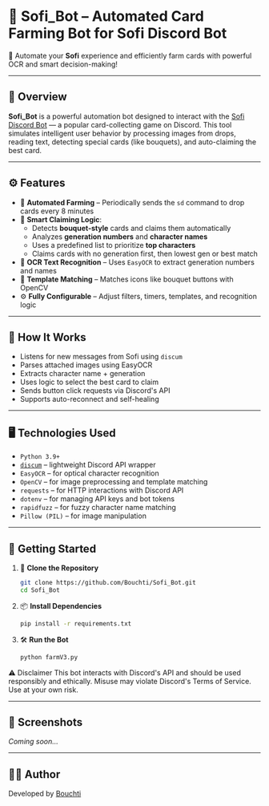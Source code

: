 # 🌾 Sofi_Bot – Automated Card Farming Bot for Sofi Discord Bot

🤖 Automate your **Sofi** experience and efficiently farm cards with powerful OCR and smart decision-making!

---

## 📌 Overview

**Sofi_Bot** is a powerful automation bot designed to interact with the [Sofi Discord Bot](https://discord.com/invite/sofi) — a popular card-collecting game on Discord. This tool simulates intelligent user behavior by processing images from drops, reading text, detecting special cards (like bouquets), and auto-claiming the best card.

---

## ⚙️ Features

- 🔁 **Automated Farming** – Periodically sends the `sd` command to drop cards every 8 minutes
- 🧠 **Smart Claiming Logic**:
  - Detects **bouquet-style** cards and claims them automatically
  - Analyzes **generation numbers** and **character names**
  - Uses a predefined list to prioritize **top characters**
  - Claims cards with no generation first, then lowest gen or best match
- 🧾 **OCR Text Recognition** – Uses `EasyOCR` to extract generation numbers and names
- 🧩 **Template Matching** – Matches icons like bouquet buttons with OpenCV
- ⚙️ **Fully Configurable** – Adjust filters, timers, templates, and recognition logic

---

## 🧠 How It Works

- Listens for new messages from Sofi using `discum`
- Parses attached images using EasyOCR
- Extracts character name + generation
- Uses logic to select the best card to claim
- Sends button click requests via Discord's API
- Supports auto-reconnect and self-healing

---

## 🖥️ Technologies Used

- `Python 3.9+`
- [`discum`](https://github.com/Merubokkusu/Discum) – lightweight Discord API wrapper
- `EasyOCR` – for optical character recognition
- `OpenCV` – for image preprocessing and template matching
- `requests` – for HTTP interactions with Discord API
- `dotenv` – for managing API keys and bot tokens
- `rapidfuzz` – for fuzzy character name matching
- `Pillow (PIL)` – for image manipulation

---

## 🚀 Getting Started

1. 📅 **Clone the Repository**

   ```bash
   git clone https://github.com/Bouchti/Sofi_Bot.git
   cd Sofi_Bot
   ```

2. 📦 **Install Dependencies**

   ```bash
   pip install -r requirements.txt
   ```

3. 🛠️ **Run the Bot**

   ```bash
   python farmV3.py
   ```
⚠️ Disclaimer
This bot interacts with Discord's API and should be used responsibly and ethically. Misuse may violate Discord's Terms of Service. Use at your own risk.

---

## 📸 Screenshots

*Coming soon...*

---

## 🧑‍💻 Author

Developed by [Bouchti](https://github.com/Bouchti)

